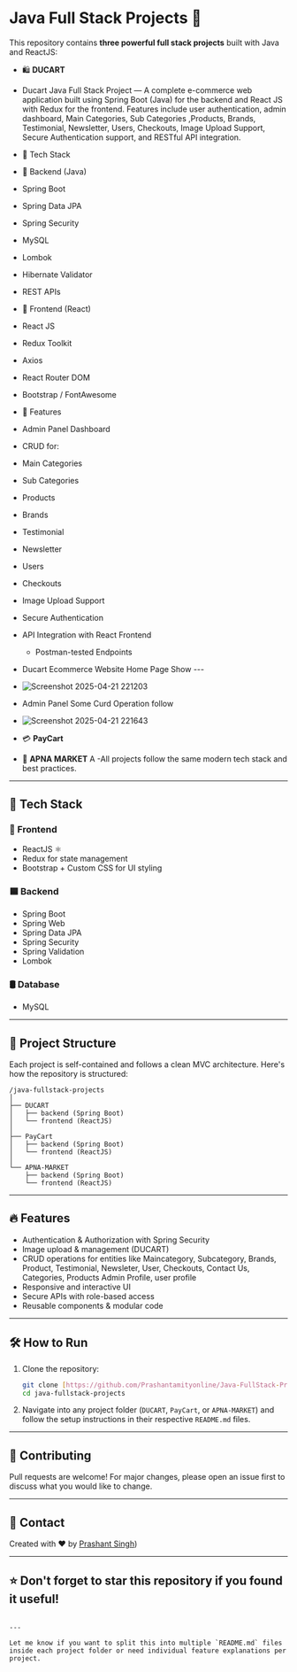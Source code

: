 # Java Full Stack Projects 🚀

This repository contains **three powerful full stack projects** built with Java and ReactJS:
- 🛍️ **DUCART**
- Ducart Java Full Stack Project — A complete e-commerce web application built using Spring Boot (Java) for the backend and React JS with Redux for the frontend. Features include user authentication, admin dashboard, Main Categories, Sub Categories ,Products, Brands, Testimonial, Newsletter, Users, Checkouts, Image Upload Support, Secure Authentication support, and RESTful API integration.
- 🚀 Tech Stack
- 🔧 Backend (Java)
- Spring Boot
- Spring Data JPA
- Spring Security
- MySQL
- Lombok
- Hibernate Validator
- REST APIs
- 🎨 Frontend (React)
- React JS
- Redux Toolkit
- Axios
- React Router DOM
- Bootstrap / FontAwesome
- 🧰 Features
- Admin Panel Dashboard
- CRUD for:
- Main Categories
- Sub Categories
- Products
- Brands
- Testimonial
- Newsletter
- Users
- Checkouts
- Image Upload Support
- Secure Authentication
- API Integration with React Frontend
  -  Postman-tested Endpoints
- Ducart Ecommerce Website Home Page Show ---
- ![Screenshot 2025-04-21 221203](https://github.com/user-attachments/assets/d049df05-2d31-48d6-a5e5-8f3eac059ad8)

- Admin Panel Some Curd Operation follow
- ![Screenshot 2025-04-21 221643](https://github.com/user-attachments/assets/10deec9d-157e-4b54-a44d-7aa0aa822b1d)



- 💳 **PayCart**
- 🏪 **APNA MARKET**
 A
-All projects follow the same modern tech stack and best practices.

---

## 🚧 Tech Stack

### 🔷 Frontend
- ReactJS ⚛️
- Redux for state management
- Bootstrap + Custom CSS for UI styling

### 🟦 Backend
- Spring Boot
- Spring Web
- Spring Data JPA
- Spring Security
- Spring Validation
- Lombok

### 🛢️ Database
- MySQL

---

## 📁 Project Structure

Each project is self-contained and follows a clean MVC architecture. Here's how the repository is structured:

```
/java-fullstack-projects
│
├── DUCART
│   ├── backend (Spring Boot)
│   └── frontend (ReactJS)
│
├── PayCart
│   ├── backend (Spring Boot)
│   └── frontend (ReactJS)
│
└── APNA-MARKET
    ├── backend (Spring Boot)
    └── frontend (ReactJS)
```

---

## 🔥 Features

- Authentication & Authorization with Spring Security
- Image upload & management (DUCART)
- CRUD operations for entities like  Maincategory, Subcategory, Brands, Product, Testimonial, Newsleter, User, Checkouts, Contact Us, Categories, Products Admin Profile, user profile
- Responsive and interactive UI
- Secure APIs with role-based access
- Reusable components & modular code

---

## 🛠️ How to Run

1. Clone the repository:
   ```bash
   git clone [https://github.com/Prashantamityonline/Java-FullStack-Projects.git]
   cd java-fullstack-projects
   ```

2. Navigate into any project folder (`DUCART`, `PayCart`, or `APNA-MARKET`) and follow the setup instructions in their respective `README.md` files.

---

## 🙌 Contributing

Pull requests are welcome! For major changes, please open an issue first to discuss what you would like to change.

---

## 📧 Contact

Created with ❤️ by [Prashant Singh](https://github.com/Prashantamityonline))

---

## ⭐️ Don't forget to star this repository if you found it useful!
```

---

Let me know if you want to split this into multiple `README.md` files inside each project folder or need individual feature explanations per project.
